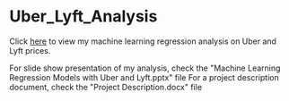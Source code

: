 # Uber_Lyft_Analysis
Click [here](https://nbviewer.jupyter.org/github/omshapira/Uber_Lyft_Analysis/blob/92f3493b26108f4c4310d95164d77c1e4b5744cb/Ride%20Sharing%20Prices.ipynb) to view my machine learning regression analysis on Uber and Lyft prices.

For slide show presentation of my analysis, check the "Machine Learning Regression Models with Uber and Lyft.pptx" file
For a project description document, check the "Project Description.docx" file
